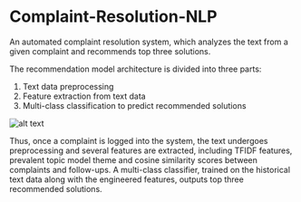 # Complaint-Resolution-NLP

An automated complaint resolution system, which analyzes the text from a given complaint and recommends top three solutions.

The recommendation model architecture is divided into three parts:
1. Text data preprocessing
2. Feature extraction from text data
3. Multi-class classification to predict recommended solutions


![alt text](https://geetanjalibihani.files.wordpress.com/2020/01/1.jpg)

Thus, once a complaint is logged into the system, the text undergoes preprocessing and several features are extracted, including TFIDF features, prevalent topic model theme and cosine similarity scores between complaints and follow-ups. A multi-class classifier, trained on the historical text data along with the engineered features, outputs top three recommended solutions.
